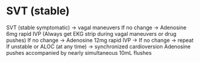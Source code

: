 # SVT (stable)

SVT (stable symptomatic) -> vagal maneuvers
If no change -> Adenosine 6mg rapid IVP
(Always get EKG strip during vagal maneuvers or drug pushes)
If no change -> Adenosine 12mg rapid IVP -> If no change -> repeat
If unstable or ALOC (at any time) -> synchronized cardioversion
Adenosine pushes accompanied by nearly simultaneous 10mL flushes
